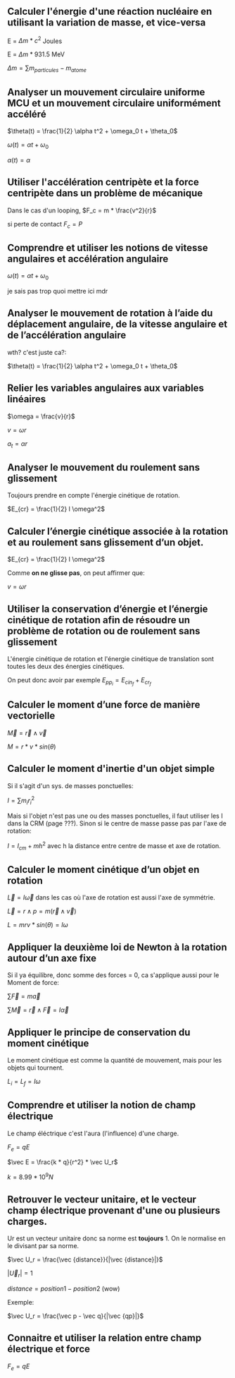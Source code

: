 ## Calculer l'énergie d'une réaction nucléaire en utilisant la variation de masse, et vice-versa

E = $\Delta m * c^2$ Joules

E = $\Delta m * 931.5$ MeV

$\Delta m =\sum m_{particules} - m_{atome}$ 

## Analyser un mouvement circulaire uniforme MCU et un mouvement circulaire uniformément accéléré

$\theta(t) = \frac{1}{2} \alpha t^2 + \omega_0 t + \theta_0$

$\omega (t) = \alpha t + \omega_0$

$\alpha (t) = \alpha$ 

## Utiliser l'accélération centripète et la force centripète dans un problème de mécanique

Dans le cas d'un looping, $F_c = m * \frac{v^2}{r}$

si perte de contact $F_c =P$

## Comprendre et utiliser les notions de vitesse angulaires et accélération angulaire

$\omega (t) = \alpha t + \omega_0$

je sais pas trop quoi mettre ici mdr

## Analyser le mouvement de rotation à l’aide du déplacement angulaire, de la vitesse angulaire et de l’accélération angulaire

wth? c'est juste ca?:

$\theta(t) = \frac{1}{2} \alpha t^2 + \omega_0 t + \theta_0$

## Relier les variables angulaires aux variables linéaires

$\omega = \frac{v}{r}$

$v = \omega r$

$a_t = \alpha r$

## Analyser le mouvement du roulement sans glissement

Toujours prendre en compte l'énergie cinétique de rotation.

$E_{cr} = \frac{1}{2} I \omega^2$

## Calculer l’énergie cinétique associée à la rotation et au roulement sans glissement d’un objet.

$E_{cr} = \frac{1}{2} I \omega^2$

Comme **on ne glisse pas**, on peut affirmer que:

$v = \omega r$


## Utiliser la conservation d’énergie et l’énergie cinétique de rotation afin de résoudre un problème de rotation ou de roulement sans glissement

L'énergie cinétique de rotation et l'énergie cinétique de translation sont toutes les deux des énergies cinétiques.

On peut donc avoir par exemple $E_{pp_i} = E_{cin_f} + E_{cr_f}$

## Calculer le moment d’une force de manière vectorielle

$\vec M = \vec r \wedge \vec v$

$M = r * v * sin(\theta)$

## Calculer le moment d'inertie d'un objet simple

Si il s'agit d'un sys. de masses ponctuelles:

$I = \sum m_i r_i^2$

Mais si l'objet n'est pas une ou des masses ponctuelles, il faut utiliser les I dans la CRM (page ???). Sinon si le centre de masse passe pas par l'axe de rotation:

$I = I_{cm} + m h^2$ avec h la distance entre centre de masse et axe de rotation.

## Calculer le moment cinétique d’un objet en rotation

$\vec L = I \vec \omega$ dans les cas où l'axe de rotation est aussi l'axe de symmétrie.

$\vec L = r \wedge p = m(\vec r \wedge \vec v)$

$L = mrv * sin(\theta) = I \omega$

## Appliquer la deuxième loi de Newton à la rotation autour d’un axe fixe

Si il ya équilibre, donc somme des forces = 0, ca s'applique aussi pour le Moment de force:

$\sum \vec F = m \vec a$

$\sum \vec M = \vec r \wedge \vec F = I \vec \alpha$

## Appliquer le principe de conservation du moment cinétique

Le moment cinétique est comme la quantité de mouvement, mais pour les objets qui tournent.

$L_i = L_f = I \omega$

## Comprendre et utiliser la notion de champ électrique

Le champ éléctrique c'est l'aura (l'influence) d'une charge.

$F_e = qE$

$\vec E = \frac{k * q}{r^2} * \vec U_r$

$k = 8.99 * 10^9 N$

## Retrouver le vecteur unitaire, et le vecteur champ électrique provenant d'une ou plusieurs charges.

Ur est un vecteur unitaire donc sa norme est  **toujours** 1.
On le normalise en le divisant par sa norme.

$\vec U_r = \frac{\vec {distance}}{|\vec {distance}|}$

$|\vec U_r| = 1$

$distance = position 1 - position 2$ (wow)

Exemple:

$\vec U_r = \frac{\vec p - \vec q}{|\vec {qp}|}$

## Connaitre et utiliser la relation entre champ électrique et force

$F_e = qE$
